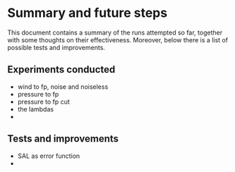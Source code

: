# Summary and future steps
This document contains a summary of the runs attempted so far, together with some thoughts on their effectiveness. Moreover, below there is a list of possible tests and improvements.

## Experiments conducted
- wind to fp, noise and noiseless
- pressure to fp
- pressure to fp cut
- the lambdas 
- 

## Tests and improvements
- SAL as error function
- 